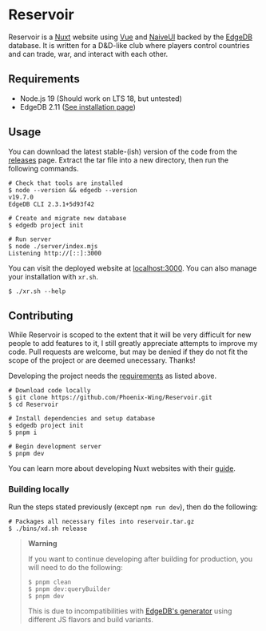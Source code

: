 # Reservoir

Reservoir is a [Nuxt](https://nuxt.com) website using [Vue](https://vuejs.org) and [NaiveUI](https://www.naiveui.com/en-US/os-theme) backed by the [EdgeDB](https://www.edgedb.com) database. It is written for a D&D-like club where players control countries and can trade, war, and interact with each other.

## Requirements

- Node.js 19 (Should work on LTS 18, but untested)
- EdgeDB 2.11 ([See installation page](https://www.edgedb.com/install))

## Usage

You can download the latest stable-(ish) version of the code from the [releases](https://github.com/Phoenix-Wing/Reservoir/releases) page. Extract the tar file into a new directory, then run the following commands.

```shell
# Check that tools are installed
$ node --version && edgedb --version
v19.7.0
EdgeDB CLI 2.3.1+5d93f42

# Create and migrate new database
$ edgedb project init

# Run server
$ node ./server/index.mjs
Listening http://[::]:3000
```

You can visit the deployed website at [localhost:3000](http://localhost:3000). You can also manage your installation with `xr.sh`.

```shell
$ ./xr.sh --help
```

## Contributing

While Reservoir is scoped to the extent that it will be very difficult for new people to add features to it, I still greatly appreciate attempts to improve my code. Pull requests are welcome, but may be denied if they do not fit the scope of the project or are deemed unecessary. Thanks!

Developing the project needs the [requirements](#requirements) as listed above.

```shell
# Download code locally
$ git clone https://github.com/Phoenix-Wing/Reservoir.git
$ cd Reservoir

# Install dependencies and setup database
$ edgedb project init
$ pnpm i

# Begin development server
$ pnpm dev
```

You can learn more about developing Nuxt websites with their [guide](https://nuxt.com/docs/getting-started/introduction).

### Building locally

Run the steps stated previously (except `npm run dev`), then do the following:

```shell
# Packages all necessary files into reservoir.tar.gz
$ ./bins/xd.sh release
```

> **Warning**
>
> If you want to continue developing after building for production, you will need to do the following:
>
> ```shell
> $ pnpm clean
> $ pnpm dev:queryBuilder
> $ pnpm dev
> ```
>
> This is due to incompatibilities with [EdgeDB's generator](https://www.edgedb.com/docs/clients/js/generation) using different JS flavors and build variants.
